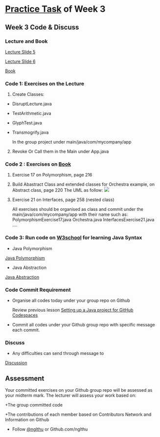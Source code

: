 # [Practice Task](https://nglthu.github.io/OOP_References/Practice_week3) of Week 3

## Week 3 Code & Discuss

### Lecture and Book


[Lecture Slide 5](https://nglthu.github.io/OOP_References/Slides/Lecture5_LTN.pdf)

[Lecture Slide 6](https://nglthu.github.io/OOP_References/Slides/Lecture6_LTN.pdf)

[Book](https://nglthu.github.io/Books/java/BruceEckel_Thinking_in_Java_4th_Edition.pdf)

### Code 1: Exercises on the Lecture

1. Create Classes:
+ DisruptLecture.java
+ TestArithmetic.java
+ GlyphTest.java
+ Transmogrify.java


  In the group project under main/java/com/mycompany/app
  
2. Revoke Or Call them in the Main under App.java


### Code 2 : Exercises on [Book](https://nglthu.github.io/Books/java/BruceEckel_Thinking_in_Java_4th_Edition.pdf)
1. Exercise 17 on Polymorphism, page 216
2. Build Abastract Class and extended classes for Orchestra example, on Abstract class, page 220
   The UML as follow:
   <img src="https://nglthu.github.io/OOP_References/img/Orchestra.png"/>
3. Exercise 21 on Interfaces, page 258 (nested class)

   All exercises should be organised as class and commit under the main/java/com/mycompany/app with their name such as:
   PolymorphismExercise17.java
   Orchestra.java
   InterfacesExercise21.java
   ....

### Code 3: Run code on [W3school](https://www.w3schools.com/java/default.asp) for learning Java Syntax

+ Java Polymorphism
  
[Java Polymorphism](https://www.w3schools.com/java/java_polymorphism.asp)  

+ Java Abstraction 
  
[Java Abstraction](https://www.w3schools.com/java/java_abstract.asp)



### Code Commit Requirement
+ Organise all codes today under your group repo on Github
  
  Review previous lesson [Setting up a Java project for GitHub Codespaces](https://docs.github.com/en/codespaces/setting-up-your-project-for-codespaces/adding-a-dev-container-configuration/setting-up-your-java-project-for-codespaces)
  
+ Commit all codes under your Github group repo with specific message each commit.
  



### Discuss
+ Any difficulties can send through message to 

[Discussion](https://github.com/nglthu/OOP_References/discussions)

## Assessment

Your committed exercises on your Github group repo will be assessed as your midterm mark.
The lecturer will assess your work based on:

+The group committed code

+The contributions of each member based on Contributors Network and Information on Github


+ Follow [@nglthu](https://github.com/nglthu) or Github.com/nglthu

 
